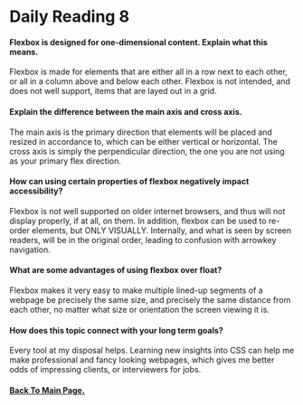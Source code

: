 # Daily Reading 8

#### Flexbox is designed for one-dimensional content. Explain what this means.
Flexbox is made for elements that are either all in a row next to each other, or all in a column above and below each other. Flexbox is not intended, and does not well support, items that are layed out in a grid.

#### Explain the difference between the main axis and cross axis.
The main axis is the primary direction that elements will be placed and resized in accordance to, which can be either vertical or horizontal. The cross axis is simply the perpendicular direction, the one you are not using as your primary flex direction.

#### How can using certain properties of flexbox negatively impact accessibility?
Flexbox is not well supported on older internet browsers, and thus will not display properly, if at all, on them. In addition, flexbox can be used to re-order elements, but ONLY VISUALLY. Internally, and what is seen by screen readers, will be in the original order, leading to confusion with arrowkey navigation.


#### What are some advantages of using flexbox over float?
Flexbox makes it very easy to make multiple lined-up segments of a webpage be precisely the same size, and precisely the same distance from each other, no matter what size or orientation the screen viewing it is.

#### How does this topic connect with your long term goals?
Every tool at my disposal helps. Learning new insights into CSS can help me make professional and fancy looking webpages, which gives me better odds of impressing clients, or interviewers for jobs.


#### [Back To Main Page.](https://colorinvert.github.io/reading-notes/)